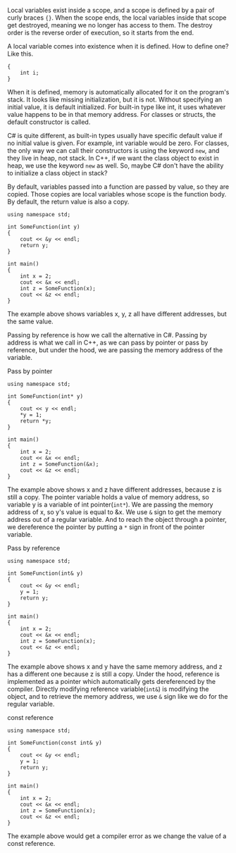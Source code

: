 
Local variables exist inside a scope, and a scope is defined by a pair of curly braces `{}`. When the scope ends, the local variables inside that scope get destroyed, meaning we no longer has access to them. The destroy order is the reverse order of execution, so it starts from the end.

A local variable comes into existence when it is defined. How to define one? Like this.
```
{
	int i;
}
```
When it is defined, memory is automatically allocated for it on the program's stack.
It looks like missing initialization, but it is not. Without specifying an initial value, it is default initialized. For built-in type like int, it uses whatever value happens to be in that memory address. For classes or structs, the default constructor is called.

C# is quite different, as built-in types usually have specific default value if no initial value is given. For example, int variable would be zero. For classes, the only way we can call their constructors is using the keyword `new`, and they live in heap, not stack. In C++, if we want the class object to exist in heap, we use the keyword `new` as well. So, maybe C# don't have the ability to initialize a class object in stack?

By default, variables passed into a function are passed by value, so they are copied. Those copies are local variables whose scope is the function body. By default, the return value is also a copy.
```
using namespace std;

int SomeFunction(int y) 
{
	cout << &y << endl;
	return y;
}

int main()
{
	int x = 2;
	cout << &x << endl;
	int z = SomeFunction(x);
	cout << &z << endl;
}
```
The example above shows variables x, y, z all have different addresses, but the same value.

Passing by reference is how we call the alternative in C#.
Passing by address is what we call in C++, as we can pass by pointer or pass by reference, but under the hood, we are passing the memory address of the variable.

Pass by pointer
```
using namespace std;

int SomeFunction(int* y) 
{
	cout << y << endl;
	*y = 1;
	return *y;
}

int main()
{
	int x = 2;
	cout << &x << endl;
	int z = SomeFunction(&x);
	cout << &z << endl;
}
```
The example above shows x and z have different addresses, because z is still a copy. The pointer variable holds a value of memory address, so variable y is a variable of int pointer(`int*`). We are passing the memory address of x, so y's value is equal to &x. We use `&` sign to get the memory address out of a regular variable. And to reach the object through a pointer, we dereference the pointer by putting a `*` sign in front of the pointer variable.

Pass by reference
```
using namespace std;

int SomeFunction(int& y) 
{
	cout << &y << endl;
	y = 1;
	return y;
}

int main()
{
	int x = 2;
	cout << &x << endl;
	int z = SomeFunction(x);
	cout << &z << endl;
}
```
The example above shows x and y have the same memory address, and z has a different one because z is still a copy. Under the hood, reference is implemented as a pointer which automatically gets dereferenced by the compiler. Directly modifying reference variable(`int&`) is modifying the object, and to retrieve the memory address, we use `&` sign like we do for the regular variable.

const reference
```
using namespace std;

int SomeFunction(const int& y) 
{
	cout << &y << endl;
	y = 1;
	return y;
}

int main()
{
	int x = 2;
	cout << &x << endl;
	int z = SomeFunction(x);
	cout << &z << endl;
}
```
The example above would get a compiler error as we change the value of a const reference.